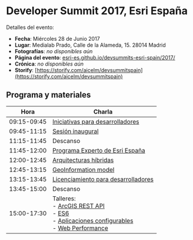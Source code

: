 # Developer Summit 2017, Esri España
Detalles del evento:
* **Fecha**: Miércoles 28 de Junio 2017
* **Lugar**: Medialab Prado, Calle de la Alameda, 15. 28014 Madrid
* **Fotografías**: *no disponibles aún*
* **Página del evento**: [esri-es.github.io/devsummits-esri-spain/2017/](http://esri-es.github.io/devsummits-esri-spain/2017/)
* **Crónica**:  *no disponibles aún*
* **Storify**:  [https://storify.com/aicelm/devsummitspain](https://storify.com/aicelm/devsummitspain)

## Programa y materiales
Hora|Charla
---|---|
09:15-09:45|[Iniciativas para desarrolladores](http://bit.ly/DevSummit17-1)
09:45-11:15|[Sesión inaugural](#)
11:15-11:45|Descanso
11:45-12:00|[Programa Experto de Esri España](#)
12:00-12:45|[Arquitecturas híbridas](http://bit.ly/DevSummit17-4)
12:45-13:15|[GeoInformation model](http://bit.ly/DevSummit17-5)
13:15-13:45|[Licenciamiento para desarrolladores](http://bit.ly/DevSummit17-6)
13:45-15:00|Descanso
15:00-17:30|Talleres: <br>- [ArcGIS REST API](https://docs.google.com/document/d/1H3KIFBMjLgBU5AwIbD9O84apFDnr-ErPszOtMTqTop4/edit?usp=sharing)<br>- [ES6](https://docs.google.com/document/d/1hdxHBi_TSJV4S0p8ooGZojk6jgwEEfEg1JRr0ZMjNOQ/edit?usp=sharing)<br>- [Aplicaciones configurables](https://alejandropeq.github.io/Taller-aplicaciones-configurables/)<br>- [Web Performance](#)
